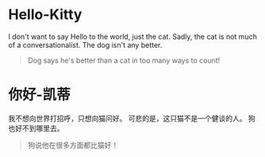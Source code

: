 # Hello-Kitty
I don't want to say Hello to the world, just the cat.
Sadly, the cat is not much of a conversationalist. 
The dog isn't any better.


> Dog says he's better than a cat in too many ways to count!

# 你好-凯蒂
我不想向世界打招呼，只想向猫问好。
可悲的是，这只猫不是一个健谈的人。
狗也好不到哪里去。
>狗说他在很多方面都比猫好！

<!--stackedit_data:
eyJoaXN0b3J5IjpbLTE3OTU1MDQxNzMsMTMwNjM2NDgwNywtMj
AwMTA4ODI3OSw3OTI4MjcwMTUsLTExNjY1MDkzNTNdfQ==
-->
